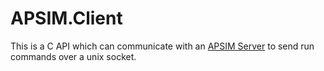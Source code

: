 # APSIM.Client

This is a C API which can communicate with an [APSIM Server](https://apsimnextgeneration.netlify.app/usage/server) to send run commands over a unix socket.
